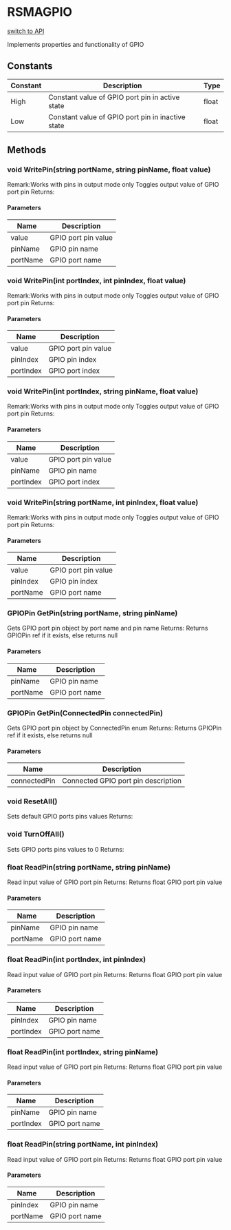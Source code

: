 # RSMAGPIO
[switch to API](../../../Documentation/ScriptingAPI/en/GPIOPort.cs.md)

Implements properties and functionality of GPIO

## Constants
| Constant | Description | Type |
|--|--|--|
|High|Constant value of GPIO port pin in active state|float|
|Low|Constant value of GPIO port pin in inactive state|float|
## Methods
### void WritePin(string portName, string pinName, float value)
Remark:Works with pins in output mode only Toggles output value of GPIO port pin
Returns: 

#### Parameters
| Name | Description |
|--|--|
|value|GPIO port pin value|
|pinName|GPIO pin name|
|portName|GPIO port name|
### void WritePin(int portIndex, int pinIndex, float value)
Remark:Works with pins in output mode only Toggles output value of GPIO port pin
Returns: 

#### Parameters
| Name | Description |
|--|--|
|value|GPIO port pin value|
|pinIndex|GPIO pin index|
|portIndex|GPIO port index|
### void WritePin(int portIndex, string pinName, float value)
Remark:Works with pins in output mode only Toggles output value of GPIO port pin
Returns: 

#### Parameters
| Name | Description |
|--|--|
|value|GPIO port pin value|
|pinName|GPIO pin name|
|portIndex|GPIO port index|
### void WritePin(string portName, int pinIndex, float value)
Remark:Works with pins in output mode only Toggles output value of GPIO port pin
Returns: 

#### Parameters
| Name | Description |
|--|--|
|value|GPIO port pin value|
|pinIndex|GPIO pin index|
|portName|GPIO port name|
### GPIOPin GetPin(string portName, string pinName)
Gets GPIO port pin object by port name and pin name
Returns: 
Returns GPIOPin ref if it exists, else returns null
#### Parameters
| Name | Description |
|--|--|
|pinName|GPIO pin name|
|portName|GPIO port name|
### GPIOPin GetPin(ConnectedPin connectedPin)
Gets GPIO port pin object by ConnectedPin enum
Returns: 
Returns GPIOPin ref if it exists, else returns null
#### Parameters
| Name | Description |
|--|--|
|connectedPin|Connected GPIO port pin description|
### void ResetAll()
Sets default GPIO ports pins values
Returns: 

### void TurnOffAll()
Sets GPIO ports pins values to 0
Returns: 

### float ReadPin(string portName, string pinName)
Read input value of GPIO port pin
Returns: 
Returns float GPIO port pin value
#### Parameters
| Name | Description |
|--|--|
|pinName|GPIO pin name|
|portName|GPIO port name|
### float ReadPin(int portIndex, int pinIndex)
Read input value of GPIO port pin
Returns: 
Returns float GPIO port pin value
#### Parameters
| Name | Description |
|--|--|
|pinIndex|GPIO pin name|
|portIndex|GPIO port name|
### float ReadPin(int portIndex, string pinName)
Read input value of GPIO port pin
Returns: 
Returns float GPIO port pin value
#### Parameters
| Name | Description |
|--|--|
|pinName|GPIO pin name|
|portIndex|GPIO port name|
### float ReadPin(string portName, int pinIndex)
Read input value of GPIO port pin
Returns: 
Returns float GPIO port pin value
#### Parameters
| Name | Description |
|--|--|
|pinIndex|GPIO pin name|
|portName|GPIO port name|
